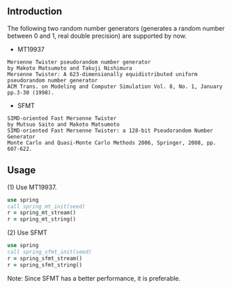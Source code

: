 ## Introduction

The following two random number generators (generates a random number between 0 and 1, real double precision) are supported by now.

* MT19937
```text
Mersenne Twister pseudorandom number generator
by Makoto Matsumoto and Takuji Nishimura
Mersenne Twister: A 623-dimensionally equidistributed uniform pseudorandom number generator
ACM Trans. on Modeling and Computer Simulation Vol. 8, No. 1, January pp.3-30 (1998).
```

* SFMT
```text
SIMD-oriented Fast Mersenne Twister
by Mutsuo Saito and Makoto Matsumoto
SIMD-oriented Fast Mersenne Twister: a 128-bit Pseudorandom Number Generator
Monte Carlo and Quasi-Monte Carlo Methods 2006, Springer, 2008, pp. 607-622.
```

## Usage

(1) Use MT19937.

```fortran
use spring
call spring_mt_init(seed)
r = spring_mt_stream()
r = spring_mt_string()
```

(2) Use SFMT

```fortran
use spring
call spring_sfmt_init(seed)
r = spring_sfmt_stream()
r = spring_sfmt_string()
```

Note: Since SFMT has a better performance, it is preferable.
